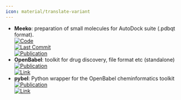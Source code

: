 ```yaml
---
icon: material/translate-variant
---
```


- **Meeko**: preparation of small molecules for AutoDock suite (.pdbqt format).  
	[![Code](https://img.shields.io/github/stars/forlilab/Meeko?style=for-the-badge&logo=github)](https://github.com/forlilab/Meeko)  
	[![Last Commit](https://img.shields.io/github/last-commit/forlilab/Meeko?style=for-the-badge&logo=github)](https://github.com/forlilab/Meeko)  
	[![Publication](https://img.shields.io/badge/Publication-Citations:7-blue?style=for-the-badge&logo=bookstack)](https://doi.org/10.1017/qrd.2022.18)  
- **OpenBabel**: toolkit for drug discovery, file format etc (standalone)  
	[![Publication](https://img.shields.io/badge/Publication-Citations:6332-blue?style=for-the-badge&logo=bookstack)](https://doi.org/10.1186/1758-2946-3-33)  
	[![Link](https://img.shields.io/badge/Link-offline-red?style=for-the-badge&logo=xamarin&logoColor=red)](http://openbabel.org/wiki/Main_Page)  
- **pybel**: Python wrapper for the OpenBabel cheminformatics toolkit  
	[![Publication](https://img.shields.io/badge/Publication-Citations:N/A-blue?style=for-the-badge&logo=bookstack)](1752-153X-2-5)  
	[![Link](https://img.shields.io/badge/Link-online-brightgreen?style=for-the-badge&logo=cachet&logoColor=65FF8F)](https://openbabel.org/docs/UseTheLibrary/Python_Pybel.html)  
